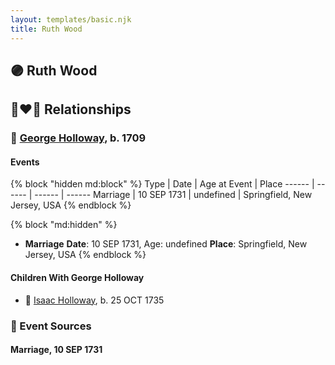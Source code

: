```yaml
---
layout: templates/basic.njk
title: Ruth Wood
---
```

## 🟣 Ruth Wood


## 👩‍❤️‍👨 Relationships

### 🔵 [George Holloway](/people/3/36728768), b. 1709

#### Events

{% block "hidden md:block" %}
Type | Date | Age at Event | Place
------ | ------ | ------ | ------
Marriage | 10 SEP 1731 | undefined | Springfield, New Jersey, USA
{% endblock %}

{% block "md:hidden" %}
- **Marriage**
**Date**: 10 SEP 1731, Age: undefined
**Place**: Springfield, New Jersey, USA
{% endblock %}

#### Children With George Holloway
* 🔵 [Isaac Holloway](/people/9/97947565), b. 25 OCT 1735
### 📰 Event Sources

#### <a id="event-family-0-event-0"></a> Marriage, 10 SEP 1731
